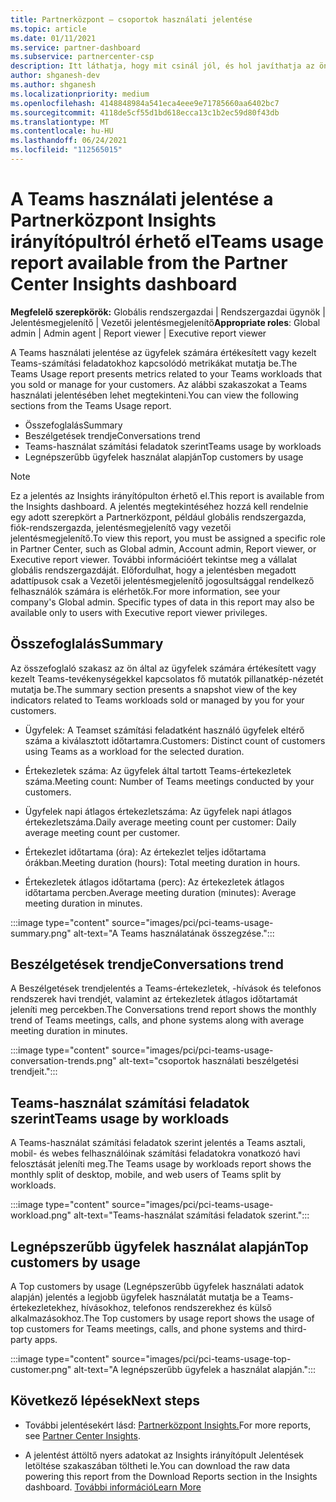 ```yaml
---
title: Partnerközpont – csoportok használati jelentése
ms.topic: article
ms.date: 01/11/2021
ms.service: partner-dashboard
ms.subservice: partnercenter-csp
description: Itt láthatja, hogy mit csinál jól, és hol javíthatja az ön által az ügyfelek számára értékesít vagy felügyelni képes Teams-előfizetések használatát.
author: shganesh-dev
ms.author: shganesh
ms.localizationpriority: medium
ms.openlocfilehash: 4148848984a541eca4eee9e71785660aa6402bc7
ms.sourcegitcommit: 4118de5cf55d1bd618ecca13c1b2ec59d80f43db
ms.translationtype: MT
ms.contentlocale: hu-HU
ms.lasthandoff: 06/24/2021
ms.locfileid: "112565015"
---
```

# <a name="teams-usage-report-available-from-the-partner-center-insights-dashboard"></a><span data-ttu-id="34eb0-103">A Teams használati jelentése a Partnerközpont Insights irányítópultról érhető el</span><span class="sxs-lookup"><span data-stu-id="34eb0-103">Teams usage report available from the Partner Center Insights dashboard</span></span>

<span data-ttu-id="34eb0-104">**Megfelelő szerepkörök:** Globális rendszergazdai | Rendszergazdai ügynök | Jelentésmegjelenítő | Vezetői jelentésmegjelenítő</span><span class="sxs-lookup"><span data-stu-id="34eb0-104">**Appropriate roles**: Global admin | Admin agent | Report viewer | Executive report viewer</span></span>

<span data-ttu-id="34eb0-105">A Teams használati jelentése az ügyfelek számára értékesített vagy kezelt Teams-számítási feladatokhoz kapcsolódó metrikákat mutatja be.</span><span class="sxs-lookup"><span data-stu-id="34eb0-105">The Teams Usage report presents metrics related to your Teams workloads that you sold or manage for your customers.</span></span> <span data-ttu-id="34eb0-106">Az alábbi szakaszokat a Teams használati jelentésében lehet megtekinteni.</span><span class="sxs-lookup"><span data-stu-id="34eb0-106">You can view the following sections from the Teams Usage report.</span></span>

- <span data-ttu-id="34eb0-107">Összefoglalás</span><span class="sxs-lookup"><span data-stu-id="34eb0-107">Summary</span></span>
- <span data-ttu-id="34eb0-108">Beszélgetések trendje</span><span class="sxs-lookup"><span data-stu-id="34eb0-108">Conversations trend</span></span>
- <span data-ttu-id="34eb0-109">Teams-használat számítási feladatok szerint</span><span class="sxs-lookup"><span data-stu-id="34eb0-109">Teams usage by workloads</span></span>
- <span data-ttu-id="34eb0-110">Legnépszerűbb ügyfelek használat alapján</span><span class="sxs-lookup"><span data-stu-id="34eb0-110">Top customers by usage</span></span>

 > [!NOTE]
 > <span data-ttu-id="34eb0-111">Ez a jelentés az Insights irányítópulton érhető el.</span><span class="sxs-lookup"><span data-stu-id="34eb0-111">This report is available from the Insights dashboard.</span></span> <span data-ttu-id="34eb0-112">A jelentés megtekintéséhez hozzá kell rendelnie egy adott szerepkört a Partnerközpont, például globális rendszergazda, fiók-rendszergazda, jelentésmegjelenítő vagy vezetői jelentésmegjelenítő.</span><span class="sxs-lookup"><span data-stu-id="34eb0-112">To view this report, you must be assigned a specific role in Partner Center, such as Global admin, Account admin, Report viewer, or Executive report viewer.</span></span> <span data-ttu-id="34eb0-113">További információért tekintse meg a vállalat globális rendszergazdáját. Előfordulhat, hogy a jelentésben megadott adattípusok csak a Vezetői jelentésmegjelenítő jogosultsággal rendelkező felhasználók számára is elérhetők.</span><span class="sxs-lookup"><span data-stu-id="34eb0-113">For more information, see your company's Global admin. Specific types of data in this report may also be available only to users with Executive report viewer privileges.</span></span>

## <a name="summary"></a><span data-ttu-id="34eb0-114">Összefoglalás</span><span class="sxs-lookup"><span data-stu-id="34eb0-114">Summary</span></span>

<span data-ttu-id="34eb0-115">Az összefoglaló szakasz az ön által az ügyfelek számára értékesített vagy kezelt Teams-tevékenységekkel kapcsolatos fő mutatók pillanatkép-nézetét mutatja be.</span><span class="sxs-lookup"><span data-stu-id="34eb0-115">The summary section presents a snapshot view of the key indicators related to Teams workloads sold or managed by you for your customers.</span></span>  

- <span data-ttu-id="34eb0-116">Ügyfelek: A Teamset számítási feladatként használó ügyfelek eltérő száma a kiválasztott időtartamra.</span><span class="sxs-lookup"><span data-stu-id="34eb0-116">Customers: Distinct count of customers using Teams as a workload for the selected duration.</span></span>

- <span data-ttu-id="34eb0-117">Értekezletek száma: Az ügyfelek által tartott Teams-értekezletek száma.</span><span class="sxs-lookup"><span data-stu-id="34eb0-117">Meeting count: Number of Teams meetings conducted by your customers.</span></span>

- <span data-ttu-id="34eb0-118">Ügyfelek napi átlagos értekezletszáma: Az ügyfelek napi átlagos értekezletszáma.</span><span class="sxs-lookup"><span data-stu-id="34eb0-118">Daily average meeting count per customer: Daily average meeting count per customer.</span></span> 

- <span data-ttu-id="34eb0-119">Értekezlet időtartama (óra): Az értekezlet teljes időtartama órákban.</span><span class="sxs-lookup"><span data-stu-id="34eb0-119">Meeting duration (hours): Total meeting duration in hours.</span></span> 

- <span data-ttu-id="34eb0-120">Értekezletek átlagos időtartama (perc): Az értekezletek átlagos időtartama percben.</span><span class="sxs-lookup"><span data-stu-id="34eb0-120">Average meeting duration (minutes): Average meeting duration in minutes.</span></span> 

:::image type="content" source="images/pci/pci-teams-usage-summary.png" alt-text="A Teams használatának összegzése.":::

## <a name="conversations-trend"></a><span data-ttu-id="34eb0-122">Beszélgetések trendje</span><span class="sxs-lookup"><span data-stu-id="34eb0-122">Conversations trend</span></span>

<span data-ttu-id="34eb0-123">A Beszélgetések trendjelentés a Teams-értekezletek, -hívások és telefonos rendszerek havi trendjét, valamint az értekezletek átlagos időtartamát jeleníti meg percekben.</span><span class="sxs-lookup"><span data-stu-id="34eb0-123">The Conversations trend report shows the monthly trend of Teams meetings, calls, and phone systems along with average meeting duration in minutes.</span></span>

:::image type="content" source="images/pci/pci-teams-usage-conversation-trends.png" alt-text="csoportok használati beszélgetési trendjeit.":::

## <a name="teams-usage-by-workloads"></a><span data-ttu-id="34eb0-125">Teams-használat számítási feladatok szerint</span><span class="sxs-lookup"><span data-stu-id="34eb0-125">Teams usage by workloads</span></span>

<span data-ttu-id="34eb0-126">A Teams-használat számítási feladatok szerint jelentés a Teams asztali, mobil- és webes felhasználóinak számítási feladatokra vonatkozó havi felosztását jeleníti meg.</span><span class="sxs-lookup"><span data-stu-id="34eb0-126">The Teams usage by workloads report shows the monthly split of desktop, mobile, and web users of Teams split by workloads.</span></span>

:::image type="content" source="images/pci/pci-teams-usage-workload.png" alt-text="Teams-használat számítási feladatok szerint.":::

## <a name="top-customers-by-usage"></a><span data-ttu-id="34eb0-128">Legnépszerűbb ügyfelek használat alapján</span><span class="sxs-lookup"><span data-stu-id="34eb0-128">Top customers by usage</span></span>

<span data-ttu-id="34eb0-129">A Top customers by usage (Legnépszerűbb ügyfelek használati adatok alapján) jelentés a legjobb ügyfelek használatát mutatja be a Teams-értekezletekhez, hívásokhoz, telefonos rendszerekhez és külső alkalmazásokhoz.</span><span class="sxs-lookup"><span data-stu-id="34eb0-129">The Top customers by usage report shows the usage of top customers for Teams meetings, calls, and phone systems and third-party apps.</span></span>

:::image type="content" source="images/pci/pci-teams-usage-top-customer.png" alt-text="A legnépszerűbb ügyfelek a használat alapján.":::

## <a name="next-steps"></a><span data-ttu-id="34eb0-131">Következő lépések</span><span class="sxs-lookup"><span data-stu-id="34eb0-131">Next steps</span></span>

- <span data-ttu-id="34eb0-132">További jelentésekért lásd: [Partnerközpont Insights.](partner-center-insights.md)</span><span class="sxs-lookup"><span data-stu-id="34eb0-132">For more reports, see [Partner Center Insights](partner-center-insights.md).</span></span>

- <span data-ttu-id="34eb0-133">A jelentést áttöltő nyers adatokat az Insights irányítópult Jelentések letöltése szakaszában töltheti le.</span><span class="sxs-lookup"><span data-stu-id="34eb0-133">You can download the raw data powering this report from the Download Reports section in the Insights dashboard.</span></span> [<span data-ttu-id="34eb0-134">További információ</span><span class="sxs-lookup"><span data-stu-id="34eb0-134">Learn More</span></span>](pci-download-reports.md) 
